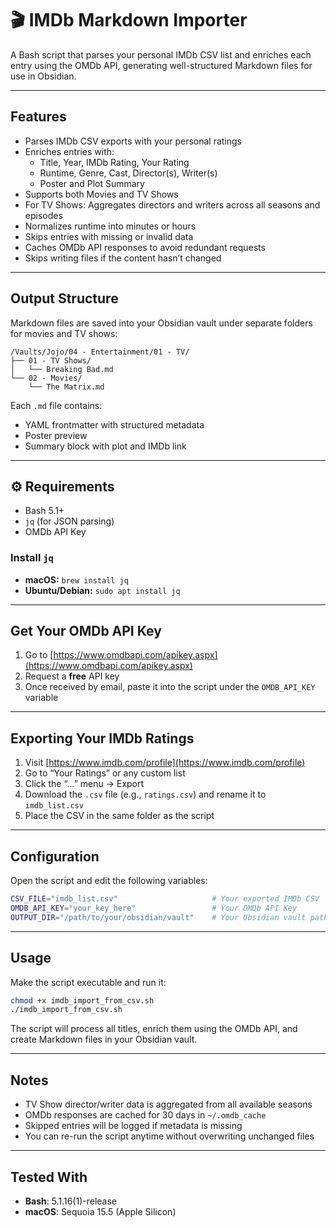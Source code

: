 # 🎬 IMDb Markdown Importer

A Bash script that parses your personal IMDb CSV list and enriches each entry using the OMDb API, generating well-structured Markdown files for use in Obsidian.

---

## Features

- Parses IMDb CSV exports with your personal ratings
- Enriches entries with:
  - Title, Year, IMDb Rating, Your Rating
  - Runtime, Genre, Cast, Director(s), Writer(s)
  - Poster and Plot Summary
- Supports both Movies and TV Shows
- For TV Shows: Aggregates directors and writers across all seasons and episodes
- Normalizes runtime into minutes or hours
- Skips entries with missing or invalid data
- Caches OMDb API responses to avoid redundant requests
- Skips writing files if the content hasn’t changed

---

## Output Structure

Markdown files are saved into your Obsidian vault under separate folders for movies and TV shows:

```
/Vaults/Jojo/04 - Entertainment/01 - TV/
├── 01 - TV Shows/
│   └── Breaking Bad.md
└── 02 - Movies/
    └── The Matrix.md
```

Each `.md` file contains:

- YAML frontmatter with structured metadata
- Poster preview
- Summary block with plot and IMDb link

---

## ⚙ Requirements

- Bash 5.1+
- `jq` (for JSON parsing)
- OMDb API Key

### Install `jq`

- **macOS:** `brew install jq`
- **Ubuntu/Debian:** `sudo apt install jq`

---

## Get Your OMDb API Key

1. Go to [https://www.omdbapi.com/apikey.aspx](https://www.omdbapi.com/apikey.aspx)
2. Request a **free** API key
3. Once received by email, paste it into the script under the `OMDB_API_KEY` variable

---

## Exporting Your IMDb Ratings

1. Visit [https://www.imdb.com/profile](https://www.imdb.com/profile)
2. Go to “Your Ratings” or any custom list
3. Click the “...” menu → Export
4. Download the `.csv` file (e.g., `ratings.csv`) and rename it to `imdb_list.csv`
5. Place the CSV in the same folder as the script

---

## Configuration

Open the script and edit the following variables:

```bash
CSV_FILE="imdb_list.csv"                     # Your exported IMDb CSV
OMDB_API_KEY="your_key_here"                 # Your OMDb API Key
OUTPUT_DIR="/path/to/your/obsidian/vault"    # Your Obsidian vault path
```

---

## Usage

Make the script executable and run it:

```bash
chmod +x imdb_import_from_csv.sh
./imdb_import_from_csv.sh
```

The script will process all titles, enrich them using the OMDb API, and create Markdown files in your Obsidian vault.

---

## Notes

- TV Show director/writer data is aggregated from all available seasons
- OMDb responses are cached for 30 days in `~/.omdb_cache`
- Skipped entries will be logged if metadata is missing
- You can re-run the script anytime without overwriting unchanged files

---

## Tested With

- **Bash**: 5.1.16(1)-release
- **macOS**: Sequoia 15.5 (Apple Silicon)
